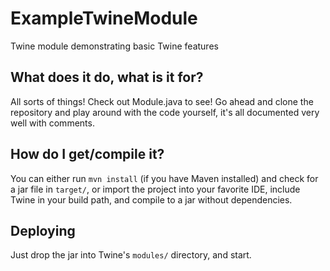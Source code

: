 # ExampleTwineModule
Twine module demonstrating basic Twine features

## What does it do, what is it for?
All sorts of things! Check out Module.java to see! Go ahead and clone the repository and play around with the code yourself, it's all documented very well with comments.

## How do I get/compile it?
You can either run `mvn install` (if you have Maven installed) and check for a jar file in `target/`, or import the project into your favorite IDE, include Twine in your build path, and compile to a jar without dependencies.

## Deploying
Just drop the jar into Twine's `modules/` directory, and start.